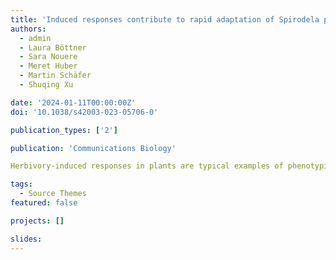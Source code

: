 ```yaml
---
title: 'Induced responses contribute to rapid adaptation of Spirodela polyrhiza to herbivory by Lymnaea stagnalis'
authors:
  - admin
  - Laura Böttner
  - Sara Nouere
  - Meret Huber
  - Martin Schäfer
  - Shuqing Xu

date: '2024-01-11T00:00:00Z'
doi: '10.1038/s42003-023-05706-0'

publication_types: ['2']

publication: 'Communications Biology'

Herbivory-induced responses in plants are typical examples of phenotypic plasticity, and their evolution is thought to be driven by herbivory. However, direct evidence of the role of induced responses in plant adaptive evolution to herbivores is scarce. Here, we experimentally evolve populations of an aquatic plant (Spirodela polyrhiza, giant duckweed) and its native herbivore (Lymnaea stagnalis, freshwater snail), testing whether herbivory drives rapid adaptive evolution in plant populations using a combination of bioassays, pool-sequencing, metabolite analyses, and amplicon metagenomics. We show that snail herbivory drove rapid phenotypic changes, increased herbivory resistance, and altered genotype frequencies in the plant populations. Additional bioassays suggest that evolutionary changes of induced responses contributed to the rapid increase of plant resistance to herbivory. This study provides direct evidence that herbivory-induced responses in plants can be subjected to selection and have an adaptive role by increasing resistance to herbivores.

tags:
  - Source Themes
featured: false

projects: []

slides:
---
```

